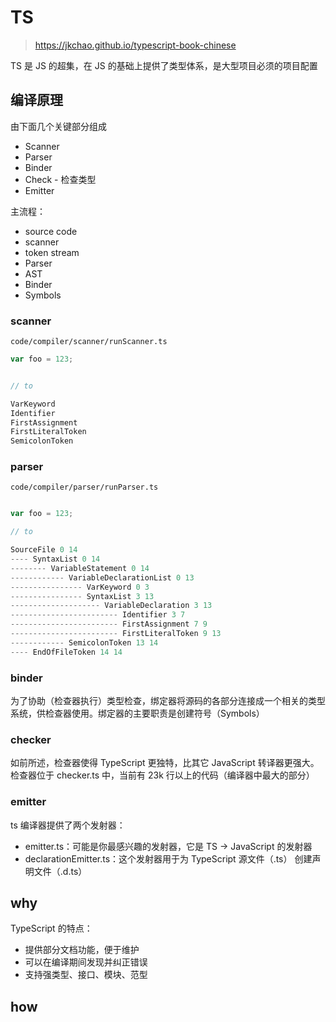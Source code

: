 # TS

> <https://jkchao.github.io/typescript-book-chinese>

TS 是 JS 的超集，在 JS 的基础上提供了类型体系，是大型项目必须的项目配置

## 编译原理

由下面几个关键部分组成

- Scanner
- Parser
- Binder
- Check - 检查类型
- Emitter

主流程：

- source code
- scanner
- token stream
- Parser
- AST
- Binder
- Symbols

### scanner

`code/compiler/scanner/runScanner.ts`

```js
var foo = 123;


// to

VarKeyword
Identifier
FirstAssignment
FirstLiteralToken
SemicolonToken
```

### parser

`code/compiler/parser/runParser.ts`

```js

var foo = 123;

// to

SourceFile 0 14
---- SyntaxList 0 14
-------- VariableStatement 0 14
------------ VariableDeclarationList 0 13
---------------- VarKeyword 0 3
---------------- SyntaxList 3 13
-------------------- VariableDeclaration 3 13
------------------------ Identifier 3 7
------------------------ FirstAssignment 7 9
------------------------ FirstLiteralToken 9 13
------------ SemicolonToken 13 14
---- EndOfFileToken 14 14
```

### binder

为了协助（检查器执行）类型检查，绑定器将源码的各部分连接成一个相关的类型系统，供检查器使用。绑定器的主要职责是创建符号（Symbols）

### checker

如前所述，检查器使得 TypeScript 更独特，比其它 JavaScript 转译器更强大。检查器位于 checker.ts 中，当前有 23k 行以上的代码（编译器中最大的部分）

### emitter

ts 编译器提供了两个发射器：

- emitter.ts：可能是你最感兴趣的发射器，它是 TS -> JavaScript 的发射器
- declarationEmitter.ts：这个发射器用于为 TypeScript 源文件（.ts） 创建声明文件（.d.ts）

## why

TypeScript 的特点：

- 提供部分文档功能，便于维护
- 可以在编译期间发现并纠正错误
- 支持强类型、接口、模块、范型

## how
